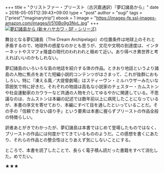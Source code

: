 +++
title = "クリストファー・プリースト（古沢嘉通訳）『夢幻諸島から』"
date = 2018-05-05T12:39:43+09:00
type = "post"
author = "sugi"
tags = ["priest","imaginarytrip"]
ebook = 1
image = "https://images-fe.ssl-images-amazon.com/images/I/510Bo9g3NvL.jpg"
+++
<a href="http://www.amazon.co.jp/exec/obidos/ASIN/4153350117/chezsugi-22/ref=nosim/" name="amazletlink" target="_blank"><img src="https://images-fe.ssl-images-amazon.com/images/I/510Bo9g3NvL.jpg" alt="夢幻諸島から (新☆ハヤカワ・SF・シリーズ)" class="alignleft"  /></a>

舞台となる夢幻諸島（The Dream Archipelago）の位置条件は地球上のそれと矛盾するので、地球外の惑星なのかとも思うが、文花や文明の到達度は、インターネットやスマフォ隆盛の現代のわれわれと極めて近い。あり得べき異世界と考えればいいのかもしれない。

夢幻諸島のいろいろな島の地誌を紹介する体の作品。ときおり地誌というより諸島の人物に焦点をあてた短編小説的コンテンツがはさまって、これが抜群におもしろい。特に『凍える風／大提督劇場』はスティーヴン・ミルハウザーみたいな雰囲気で特に好きだ。それぞれの物語は高名な小説家のチェスター・カムストンや社会運動家のカウラーなど共通の人物を介してゆるやかに関連している。不思議なのは、カムストンは本編の記述では数年前以上に病死したことになっているが、本書の序文を寄せており、本編にすべて目を通したといっていることだ。その手の「信頼できない語り手」という要素は本書に握らずプリーストの作品全般の特徴らしい。

訳者あとがきでわかったが、夢幻諸島は本書ではじめて登場したものではなく、プリーストの作品には何度かでてきているもののようだ。この感想を書くにあたり、それらの作品との整合性はとりあえず気にしないことにする。

ところで、本書を読了したことで、長らく電子積ん読だった書籍をすべて消化した。めでたい。

★★★